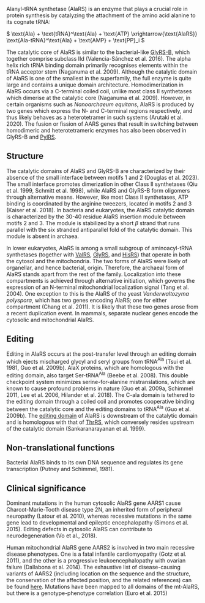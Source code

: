 Alanyl-tRNA synthetase (AlaRS) is an enzyme that plays a crucial role in protein synthesis by catalyzing the attachment of the amino acid alanine to its cognate tRNA:

  
  
  
  
  

$ \text{Ala} + \text{tRNA}^\text{Ala} + \text{ATP} \xrightarrow{\text{AlaRS}} \text{Ala-tRNA}^\text{Ala} + \text{AMP} + \text{PP}_i $

  
  


  

The catalytic core of AlaRS is similar to the bacterial-like [GlyRS-B](/class2/gly2), which together comprise subclass IId (Valencia-Sánchez et al. 2016). The alpha helix rich tRNA binding domain primarily recognises elements within the tRNA acceptor stem (Naganuma et al. 2009). Although the catalytic domain of AlaRS is one of the smallest in the superfamily, the full enzyme is quite large and contains a unique domain architecture. Homodimerization in AlaRS occurs via a C-terminal coiled coil, unlike most class II synthetases which dimerise at the catalytic core (Naganuma et al. 2009). However, in certain organisms such as *Nanoarchaeum equitans*, AlaRS is produced by two genes which express the N- and C-terminal regions respectively, and thus likely behaves as a heterotetramer in such systems (Arutaki et al. 2020). The fusion or fission of AARS genes that result in switching between homodimeric and heterotetrameric enzymes has also been observed in GlyRS-B and [PylRS](/class2/pyl).



## Structure
  
 The catalytic domains of AlaRS and GlyRS-B are characterized by their absence of the small interface between motifs 1 and 2 (Douglas et al. 2023). The small interface promotes dimerization in other Class II synthetases (Qiu et al. 1999, Schmitt et al. 1998), while AlaRS and GlyRS-B form oligomers through alternative means. 
However, like most Class II synthetases, ATP binding is coordinated by the arginine tweezers, located in motifs 2 and 3 (Kaiser et al. 2018). In bacteria and eukaryotes, the AlaRS catalytic domain is characterized by the 30-40 residue AlaRS insertion module between motifs 2 and 3. The module is stabilized by a short $\beta$ strand that runs parallel with the six stranded antiparallel fold of the catalytic domain.
This module is absent in archaea.

  


In lower eukaryotes, AlaRS is among a small subgroup of aminoacyl-tRNA synthetases (together with [ValRS](/class1/val), [GlyRS](/class2/gly3), and [HisRS](/class2/his)) that operate in both the cytosol and the mitochondria. 
The two forms of AlaRS were likely of organellar, and hence bacterial, origin. Therefore, the archaeal form of AlaRS stands apart from the rest of the family. Localization into these compartments is achieved 
through alternative initiation, which governs the expression of an N-terminal mitochondrial localization signal (Tang et al. 2004). One exception to this is the
 AlaRS of the yeast *Vanderwaltozyma polyspora*, which has two genes encoding AlaRS; one for either compartment (Chang et al. 2011). 
 It is likely that these two genes arose from a recent duplication event. In mammals, separate nuclear genes encode the cytosolic and mitochondrial AlaRS.




## Editing

Editing in AlaRS occurs at the post-transfer level through an editing domain which ejects mischarged glycyl and seryl groups from tRNA$^\text{Ala}$ (Tsui et al. 1981, Guo et al. 2009b). AlaX proteins, which are homologous with the editing domain, also target Ser-tRNA$^\text{Ala}$ (Beebe et al. 2008). This double checkpoint system minimizes serine-for-alanine mistranslations, which are known to cause profound problems in nature (Guo et al. 2009a, Schimmel 2011, Lee et al. 2006, Hilander et al. 2018). The C-ala domain is tethered to the editing domain through a coiled coil and promotes cooperative binding between the catalytic core and the editing domains to tRNA$^\text{Ala}$ (Guo et al. 2009b). The [editing domain](/superfamily/class2/Editing_domain_AT/) of AlaRS is downstream of the catalytic domain and is homologous with that of [ThrRS](/class2/thr/), which conversely resides upstream of the catalytic domain (Sankaranarayanan et al. 1999).


## Non-translational functions

Bacterial AlaRS binds to its own DNA sequence and regulates its gene transcription (Putney and Schimmel, 1981). 

## Clinical significance


Dominant mutations in the human cytosolic AlaRS gene AARS1 cause Charcot-Marie-Tooth disease type 2N, an inherited form of peripheral neuropathy (Latour et al. 2010), whereas recessive mutations in the same gene lead to  developmental and epileptic encephalopathy (Simons et al. 2015). Editing defects in cytosolic AlaRS can contribute to neurodegeneration (Vo et al., 2018). 

Human mitochondrial AlaRS gene AARS2 is involved in two main recessive disease phenotypes. One is a fatal infantile cardiomyopathy (Gotz et al. 2011), and the other is a progressive leukoencephalopathy with ovarian failure (Dallabona et al. 2014). The exhaustive list of disease-causing variants of AARS2 (including location on the sequence and the structure, the conservation of the affected position, and the related references) can be found [here](http://misynpat.org/misynpat/PageMaker.rvt?name=AARS2). Mutations have been mapped to all domains of the mt-AlaRS, but there is a genotype-phenotype correlation (Euro et al. 2015) 

